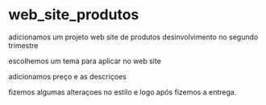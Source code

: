 # web_site_produtos

adicionamos um projeto web site de produtos desinvolvimento no segundo trimestre

escolhemos um tema para aplicar no web site

adicionamos preço e as descriçoes

fizemos algumas alteraçoes no estilo e logo após fizemos a entrega.